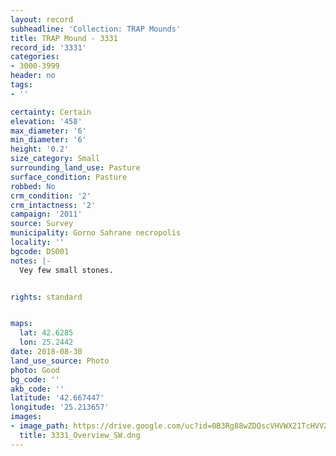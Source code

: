 ```yaml
---
layout: record
subheadline: 'Collection: TRAP Mounds'
title: TRAP Mound - 3331
record_id: '3331'
categories:
- 3000-3999
header: no
tags:
- ''

certainty: Certain
elevation: '458'
max_diameter: '6'
min_diameter: '6'
height: '0.2'
size_category: Small
surrounding_land_use: Pasture
surface_condition: Pasture
robbed: No
crm_condition: '2'
crm_intactness: '2'
campaign: '2011'
source: Survey
municipality: Gorno Sahrane necropolis
locality: ''
bgcode: DS001
notes: |-
  Vey few small stones.


rights: standard


maps:
  lat: 42.6285
  lon: 25.2442
date: 2018-08-30
land_use_source: Photo
photo: Good
bg_code: ''
akb_code: ''
latitude: '42.667447'
longitude: '25.213657'
images:
- image_path: https://drive.google.com/uc?id=0B3Rg88wZDQscVHVWX21TcHVVZVU
  title: 3331_Overview_SW.dng
---
```

